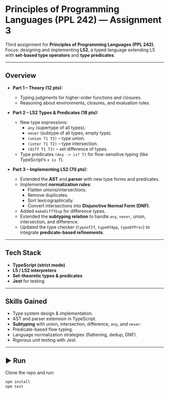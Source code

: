# Principles of Programming Languages (PPL 242) — Assignment 3

Third assignment for **Principles of Programming Languages (PPL 242)**.  
Focus: designing and implementing **L52**, a typed language extending L5 with **set-based type operators** and **type predicates**.  

---

## Overview
- **Part 1 – Theory (12 pts):**  
  - Typing judgments for higher-order functions and closures.  
  - Reasoning about environments, closures, and evaluation rules.  

- **Part 2 – L52 Types & Predicates (18 pts):**  
  - New type expressions:  
    - `any` (supertype of all types).  
    - `never` (subtype of all types, empty type).  
    - `(union T1 T2)` – type union.  
    - `(inter T1 T2)` – type intersection.  
    - `(diff T1 T2)` – set difference of types.  
  - Type predicates `(Any -> is? T)` for flow-sensitive typing (like TypeScript’s `x is T`).  

- **Part 3 – Implementing L52 (70 pts):**  
  - Extended the **AST** and **parser** with new type forms and predicates.  
  - Implemented **normalization rules**:  
    - Flatten unions/intersections.  
    - Remove duplicates.  
    - Sort lexicographically.  
    - Convert intersections into **Disjunctive Normal Form (DNF)**.  
  - Added `makeDiffTExp` for difference types.  
  - Extended the **subtyping relation** to handle `any`, `never`, union, intersection, and difference.  
  - Updated the type checker (`typeofIf`, `typeOfApp`, `typeOfProc`) to integrate **predicate-based refinements**.  

---

## Tech Stack
- **TypeScript (strict mode)**  
- **L5 / L52 interpreters**  
- **Set-theoretic types & predicates**  
- **Jest** for testing  

---

## Skills Gained
- Type system design & implementation.  
- AST and parser extension in TypeScript.  
- **Subtyping** with union, intersection, difference, `any`, and `never`.  
- Predicate-based flow typing.  
- Language normalization strategies (flattening, dedup, DNF).  
- Rigorous unit testing with Jest.  

---

## ▶️ Run
Clone the repo and run:
```bash
npm install
npm test
